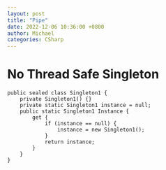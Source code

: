 ```yaml
---
layout: post
title: "Pipe"
date: 2022-12-06 10:36:00 +0800
author: Michael
categories: CSharp
---
```


# No Thread Safe Singleton
	public sealed class Singleton1 {  
	    private Singleton1() {}  
	    private static Singleton1 instance = null;  
	    public static Singleton1 Instance {  
	        get {  
	            if (instance == null) {  
	                instance = new Singleton1();  
	            }  
	            return instance;  
	        }  
	    }  
	}  